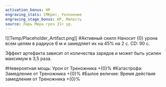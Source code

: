 ```yaml
---
activation_bonus: HP
engraving_stats: СМКрит, Уклонение
engraving_stage_bonus: HP, Милость
source: Ларь Мира грез 21+ ур.
---
```

![[Temp/Placeholder_Artifact.png]]
#Активный скилл
Наносит {0} урона всем целям в радиусе 6 м и замедляет их на 45% на 2 с. CD: 90 с.

Эффект артефакта зависит от количества зарядов и может быть усилен максимум в 3,5 раза.

#Невероятная мощь: 
Урон от Треножника +{0}%
#Катастрофа: 
Замедление от Треножника +{0}%
#Былое величие: 
Время действия замедления от Треножника +{0}%

